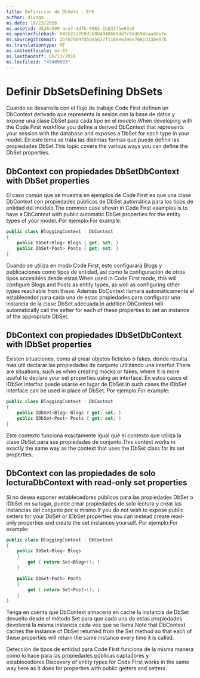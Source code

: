 ```yaml
---
title: Definición de DbSets - EF6
author: divega
ms.date: 10/23/2016
ms.assetid: 4528a509-ace7-4dfb-8065-1b833f5e03a0
ms.openlocfilehash: 045b22d2b9d26804948689dd7c9dd694baadda7e
ms.sourcegitcommit: 2b787009fd5be5627f1189ee396e708cd130e07b
ms.translationtype: MT
ms.contentlocale: es-ES
ms.lasthandoff: 09/13/2018
ms.locfileid: "45489003"
---
```

# <a name="defining-dbsets"></a><span data-ttu-id="9c2e8-102">Definir DbSets</span><span class="sxs-lookup"><span data-stu-id="9c2e8-102">Defining DbSets</span></span>
<span data-ttu-id="9c2e8-103">Cuando se desarrolla con el flujo de trabajo Code First definen un DbContext derivado que representa la sesión con la base de datos y expone una clase DbSet para cada tipo en el modelo.</span><span class="sxs-lookup"><span data-stu-id="9c2e8-103">When developing with the Code First workflow you define a derived DbContext that represents your session with the database and exposes a DbSet for each type in your model.</span></span> <span data-ttu-id="9c2e8-104">En este tema se trata las distintas formas que puede definir las propiedades DbSet.</span><span class="sxs-lookup"><span data-stu-id="9c2e8-104">This topic covers the various ways you can define the DbSet properties.</span></span>  

## <a name="dbcontext-with-dbset-properties"></a><span data-ttu-id="9c2e8-105">DbContext con propiedades DbSet</span><span class="sxs-lookup"><span data-stu-id="9c2e8-105">DbContext with DbSet properties</span></span>  

<span data-ttu-id="9c2e8-106">El caso común que se muestra en ejemplos de Code First es que una clase DbContext con propiedades públicas de DbSet automática para los tipos de entidad del modelo.</span><span class="sxs-lookup"><span data-stu-id="9c2e8-106">The common case shown in Code First examples is to have a DbContext with public automatic DbSet properties for the entity types of your model.</span></span> <span data-ttu-id="9c2e8-107">Por ejemplo:</span><span class="sxs-lookup"><span data-stu-id="9c2e8-107">For example:</span></span>  

``` csharp
public class BloggingContext : DbContext
{
    public DbSet<Blog> Blogs { get; set; }
    public DbSet<Post> Posts { get; set; }
}
```  

<span data-ttu-id="9c2e8-108">Cuando se utiliza en modo Code First, esto configurará Blogs y publicaciones como tipos de entidad, así como la configuración de otros tipos accesibles desde estas.</span><span class="sxs-lookup"><span data-stu-id="9c2e8-108">When used in Code First mode, this will configure Blogs and Posts as entity types, as well as configuring other types reachable from these.</span></span> <span data-ttu-id="9c2e8-109">Además DbContext llamará automáticamente el establecedor para cada una de estas propiedades para configurar una instancia de la clase DbSet adecuada.</span><span class="sxs-lookup"><span data-stu-id="9c2e8-109">In addition DbContext will automatically call the setter for each of these properties to set an instance of the appropriate DbSet.</span></span>  

## <a name="dbcontext-with-idbset-properties"></a><span data-ttu-id="9c2e8-110">DbContext con propiedades IDbSet</span><span class="sxs-lookup"><span data-stu-id="9c2e8-110">DbContext with IDbSet properties</span></span>  

<span data-ttu-id="9c2e8-111">Existen situaciones, como al crear objetos ficticios o fakes, donde resulta más útil declarar las propiedades de conjunto utilizando una interfaz.</span><span class="sxs-lookup"><span data-stu-id="9c2e8-111">There are situations, such as when creating mocks or fakes, where it is more useful to declare your set properties using an interface.</span></span> <span data-ttu-id="9c2e8-112">En estos casos el IDbSet interfaz puede usarse en lugar de DbSet.</span><span class="sxs-lookup"><span data-stu-id="9c2e8-112">In such cases the IDbSet interface can be used in place of DbSet.</span></span> <span data-ttu-id="9c2e8-113">Por ejemplo:</span><span class="sxs-lookup"><span data-stu-id="9c2e8-113">For example:</span></span>  

``` csharp
public class BloggingContext : DbContext
{
    public IDbSet<Blog> Blogs { get; set; }
    public IDbSet<Post> Posts { get; set; }
}
```  

<span data-ttu-id="9c2e8-114">Este contexto funciona exactamente igual que el contexto que utiliza la clase DbSet para sus propiedades de conjunto.</span><span class="sxs-lookup"><span data-stu-id="9c2e8-114">This context works in exactly the same way as the context that uses the DbSet class for its set properties.</span></span>  

## <a name="dbcontext-with-read-only-set-properties"></a><span data-ttu-id="9c2e8-115">DbContext con las propiedades de solo lectura</span><span class="sxs-lookup"><span data-stu-id="9c2e8-115">DbContext with read-only set properties</span></span>  

<span data-ttu-id="9c2e8-116">Si no desea exponer establecedores públicos para las propiedades DbSet o IDbSet en su lugar, puede crear propiedades de solo lectura y crear las instancias del conjunto por sí mismo.</span><span class="sxs-lookup"><span data-stu-id="9c2e8-116">If you do not wish to expose public setters for your DbSet or IDbSet properties you can instead create read-only properties and create the set instances yourself.</span></span> <span data-ttu-id="9c2e8-117">Por ejemplo:</span><span class="sxs-lookup"><span data-stu-id="9c2e8-117">For example:</span></span>  

``` csharp
public class BloggingContext : DbContext
{
    public DbSet<Blog> Blogs
    {
        get { return Set<Blog>(); }
    }

    public DbSet<Post> Posts
    {
        get { return Set<Post>(); }
    }
}
```  

<span data-ttu-id="9c2e8-118">Tenga en cuenta que DbContext almacena en caché la instancia de DbSet devuelto desde el método Set para que cada una de estas propiedades devolverá la misma instancia cada vez que se llama.</span><span class="sxs-lookup"><span data-stu-id="9c2e8-118">Note that DbContext caches the instance of DbSet returned from the Set method so that each of these properties will return the same instance every time it is called.</span></span>  

<span data-ttu-id="9c2e8-119">Detección de tipos de entidad para Code First funciona de la misma manera como lo hace para las propiedades públicas captadores y establecedores.</span><span class="sxs-lookup"><span data-stu-id="9c2e8-119">Discovery of entity types for Code First works in the same way here as it does for properties with public getters and setters.</span></span>  
